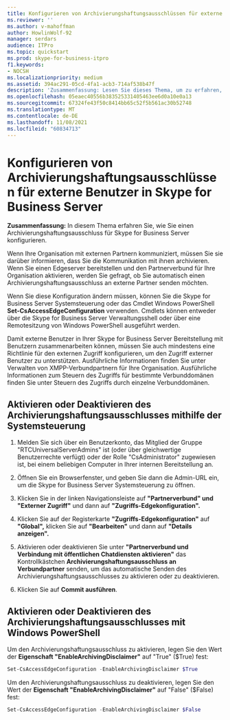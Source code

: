 ```yaml
---
title: Konfigurieren von Archivierungshaftungsausschlüssen für externe Benutzer in Skype for Business Server
ms.reviewer: ''
ms.author: v-mahoffman
author: HowlinWolf-92
manager: serdars
audience: ITPro
ms.topic: quickstart
ms.prod: skype-for-business-itpro
f1.keywords:
- NOCSH
ms.localizationpriority: medium
ms.assetid: 394ac291-05cd-4fa1-acb3-714af538b47f
description: 'Zusammenfassung: Lesen Sie dieses Thema, um zu erfahren, wie Sie einen Archivierungshaftungsausschluss für Skype for Business Server konfigurieren.'
ms.openlocfilehash: 05eaec40556b383525331405463ee6d0a10e0a13
ms.sourcegitcommit: 67324fe43f50c8414bb65c52f5b561ac30b52748
ms.translationtype: MT
ms.contentlocale: de-DE
ms.lasthandoff: 11/08/2021
ms.locfileid: "60834713"
---
```

# <a name="configure-archiving-disclaimers-for-external-users-in-skype-for-business-server"></a>Konfigurieren von Archivierungshaftungsausschlüssen für externe Benutzer in Skype for Business Server
 
**Zusammenfassung:** In diesem Thema erfahren Sie, wie Sie einen Archivierungshaftungsausschluss für Skype for Business Server konfigurieren.
  
Wenn Ihre Organisation mit externen Partnern kommuniziert, müssen Sie sie darüber informieren, dass Sie die Kommunikation mit ihnen archivieren. Wenn Sie einen Edgeserver bereitstellen und den Partnerverbund für Ihre Organisation aktivieren, werden Sie gefragt, ob Sie automatisch einen Archivierungshaftungsausschluss an externe Partner senden möchten. 
  
Wenn Sie diese Konfiguration ändern müssen, können Sie die Skype for Business Server Systemsteuerung oder das Cmdlet Windows PowerShell **Set-CsAccessEdgeConfiguration** verwenden. Cmdlets können entweder über die Skype for Business Server Verwaltungsshell oder über eine Remotesitzung von Windows PowerShell ausgeführt werden.
  
Damit externe Benutzer in Ihrer Skype for Business Server Bereitstellung mit Benutzern zusammenarbeiten können, müssen Sie auch mindestens eine Richtlinie für den externen Zugriff konfigurieren, um den Zugriff externer Benutzer zu unterstützen. Ausführliche Informationen finden Sie unter Verwalten von XMPP-Verbundpartnern für Ihre Organisation. Ausführliche Informationen zum Steuern des Zugriffs für bestimmte Verbunddomänen finden Sie unter Steuern des Zugriffs durch einzelne Verbunddomänen.
  
## <a name="enable-or-disable-archiving-disclaimer-using-the-control-panel"></a>Aktivieren oder Deaktivieren des Archivierungshaftungsausschlusses mithilfe der Systemsteuerung

1. Melden Sie sich über ein Benutzerkonto, das Mitglied der Gruppe "RTCUniversalServerAdmins" ist (oder über gleichwertige Benutzerrechte verfügt) oder der Rolle "CsAdministrator" zugewiesen ist, bei einem beliebigen Computer in Ihrer internen Bereitstellung an.
    
2. Öffnen Sie ein Browserfenster, und geben Sie dann die Admin-URL ein, um die Skype for Business Server Systemsteuerung zu öffnen. 
    
3. Klicken Sie in der linken Navigationsleiste auf **"Partnerverbund" und "Externer Zugriff"** und dann auf **"Zugriffs-Edgekonfiguration".**
    
4. Klicken Sie auf der Registerkarte **"Zugriffs-Edgekonfiguration"** auf **"Global",** klicken Sie auf **"Bearbeiten"** und dann auf **"Details anzeigen".**
    
5. Aktivieren oder deaktivieren Sie unter **"Partnerverbund und Verbindung mit öffentlichen Chatdiensten aktivieren"** das Kontrollkästchen **Archivierungshaftungsausschluss an Verbundpartner** senden, um das automatische Senden des Archivierungshaftungsausschlusses zu aktivieren oder zu deaktivieren. 
    
6. Klicken Sie auf **Commit ausführen**.
    
## <a name="enable-or-disable-archiving-disclaimer-using-windows-powershell"></a>Aktivieren oder Deaktivieren des Archivierungshaftungsausschlusses mit Windows PowerShell

Um den Archivierungshaftungsausschluss zu aktivieren, legen Sie den Wert der **Eigenschaft "EnableArchivingDisclaimer"** auf "True" ($True) fest:
  
```powershell
Set-CsAccessEdgeConfiguration -EnableArchivingDisclaimer $True
```

Um den Archivierungshaftungsausschluss zu deaktivieren, legen Sie den Wert der **Eigenschaft "EnableArchivingDisclaimer"** auf "False" ($False) fest:
  
```powershell
Set-CsAccessEdgeConfiguration -EnableArchivingDisclaimer $False
```


